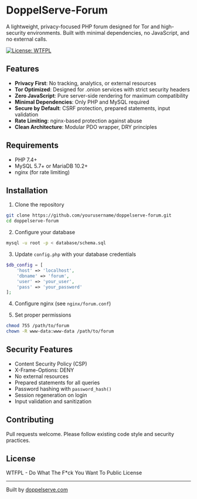 # DoppelServe-Forum

A lightweight, privacy-focused PHP forum designed for Tor and high-security environments. Built with minimal dependencies, no JavaScript, and no external calls.

[![License: WTFPL](https://img.shields.io/badge/License-WTFPL-brightgreen.svg)](http://www.wtfpl.net/about/)

## Features

- **Privacy First**: No tracking, analytics, or external resources
- **Tor Optimized**: Designed for .onion services with strict security headers
- **Zero JavaScript**: Pure server-side rendering for maximum compatibility
- **Minimal Dependencies**: Only PHP and MySQL required
- **Secure by Default**: CSRF protection, prepared statements, input validation
- **Rate Limiting**: nginx-based protection against abuse
- **Clean Architecture**: Modular PDO wrapper, DRY principles

## Requirements

- PHP 7.4+
- MySQL 5.7+ or MariaDB 10.2+
- nginx (for rate limiting)

## Installation

1. Clone the repository
```bash
git clone https://github.com/yourusername/doppelserve-forum.git
cd doppelserve-forum
```

2. Configure your database
```bash
mysql -u root -p < database/schema.sql
```

3. Update `config.php` with your database credentials
```php
$db_config = [
    'host' => 'localhost',
    'dbname' => 'forum',
    'user' => 'your_user',
    'pass' => 'your_password'
];
```

4. Configure nginx (see `nginx/forum.conf`)

5. Set proper permissions
```bash
chmod 755 /path/to/forum
chown -R www-data:www-data /path/to/forum
```

## Security Features

- Content Security Policy (CSP)
- X-Frame-Options: DENY
- No external resources
- Prepared statements for all queries
- Password hashing with `password_hash()`
- Session regeneration on login
- Input validation and sanitization

## Contributing

Pull requests welcome. Please follow existing code style and security practices.

## License

WTFPL - Do What The F*ck You Want To Public License

---

Built by [doppelserve.com](https://doppelserve.com)
